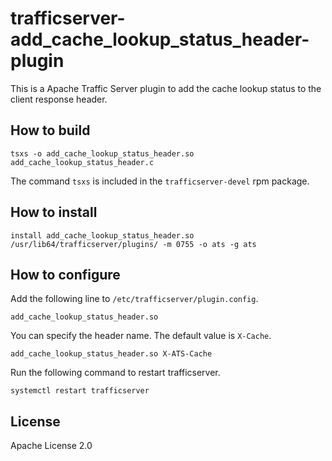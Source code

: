 trafficserver-add_cache_lookup_status_header-plugin
===================================================

This is a Apache Traffic Server plugin to add the cache lookup status to the client response header.


## How to build

```
tsxs -o add_cache_lookup_status_header.so add_cache_lookup_status_header.c
```

The command `tsxs` is included in the `trafficserver-devel` rpm package.


## How to install

```
install add_cache_lookup_status_header.so /usr/lib64/trafficserver/plugins/ -m 0755 -o ats -g ats
```

## How to configure

Add the following line to `/etc/trafficserver/plugin.config`.

```
add_cache_lookup_status_header.so
```

You can specify the header name. The default value is `X-Cache`.

```
add_cache_lookup_status_header.so X-ATS-Cache
```

Run the following command to restart trafficserver.

```
systemctl restart trafficserver
```

## License
Apache License 2.0

